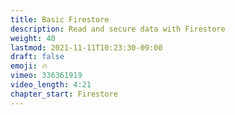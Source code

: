 ```yaml
---
title: Basic Firestore
description: Read and secure data with Firestore
weight: 40
lastmod: 2021-11-11T10:23:30-09:00
draft: false
emoji: 🔥
vimeo: 336361919
video_length: 4:21
chapter_start: Firestore
---
```

